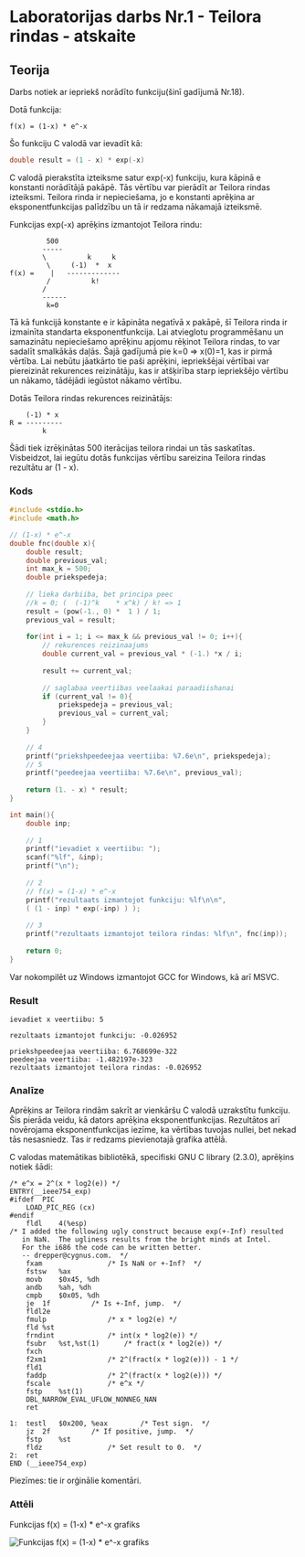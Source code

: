 # Laboratorijas darbs Nr.1 - Teilora rindas - atskaite

## Teorija
Darbs notiek ar iepriekš norādīto funkciju(šinī gadījumā Nr.18).

Dotā funkcija:
```
f(x) = (1-x) * e^-x
```

Šo funkciju C valodā var ievadīt kā:
```C
double result = (1 - x) * exp(-x)
```

C valodā pierakstīta izteiksme satur exp(-x) funkciju, kura kāpinā e konstanti norādītājā pakāpē.
Tās vērtību var pierādīt ar Teilora rindas izteiksmi.
Teilora rinda ir nepieciešama, jo e konstanti aprēķina ar eksponentfunkcijas palīdzību un tā ir redzama nākamajā izteiksmē.

Funkcijas exp(-x) aprēķins izmantojot Teilora rindu:
```		
		 500
		-----
		\          k     k
		 \     (-1)  *  x
f(x) =    |   -------------
		 /          k!
		/
		------
		 k=0
```

Tā kā funkcijā konstante e ir kāpināta negatīvā x pakāpē, šī Teilora rinda ir izmainīta standarta eksponentfunkcija.
Lai atvieglotu programmēšanu un samazinātu nepieciešamo aprēķinu apjomu rēķinot Teilora rindas, to var sadalīt smalkākās daļās.
Šajā gadījumā pie k=0 => x(0)=1, kas ir pirmā vērtība. 
Lai nebūtu jāatkārto tie paši aprēķini, iepriekšējai vērtībai var piereizināt rekurences reizinātāju, kas ir atšķirība starp iepriekšējo vērtību un nākamo, tādējādi iegūstot nākamo vērtību.

Dotās Teilora rindas rekurences reizinātājs:
```
	(-1) * x
R = ---------
	    k
```

Šādi tiek izrēķinātas 500 iterācijas teilora rindai un tās saskatītas.
Visbeidzot, lai iegūtu dotās funkcijas vērtību sareizina Teilora rindas rezultātu ar (1 - x).

### Kods
```C
#include <stdio.h>
#include <math.h>

// (1-x) * e^-x
double fnc(double x){
	double result;
	double previous_val;
	int max_k = 500;
	double priekspedeja;
	
	// lieka darbiiba, bet principa peec
	//k = 0; (  (-1)^k    * x^k) / k! => 1
	result = (pow(-1., 0) *  1 ) / 1;
	previous_val = result;
	
	for(int i = 1; i <= max_k && previous_val != 0; i++){
		// rekurences reizinaajums
		double current_val = previous_val * (-1.) *x / i;
		
		result += current_val;
		
		// saglabaa veertiibas veelaakai paraadiishanai
		if (current_val != 0){
			priekspedeja = previous_val;
			previous_val = current_val;
		}
	}
	
	// 4
	printf("priekshpeedeejaa veertiiba: %7.6e\n", priekspedeja);
	// 5
	printf("peedeejaa veertiiba: %7.6e\n", previous_val);
	
	return (1. - x) * result;
}

int main(){
	double inp;
	
	// 1
	printf("ievadiet x veertiibu: ");
	scanf("%lf", &inp);
	printf("\n");
	
	// 2
	// f(x) = (1-x) * e^-x
	printf("rezultaats izmantojot funkciju: %lf\n\n", 
	( (1 - inp) * exp(-inp) ) );
	
	// 3
	printf("rezultaats izmantojot teilora rindas: %lf\n", fnc(inp));
	
	return 0;
}
```
Var nokompilēt uz Windows izmantojot GCC for Windows, kā arī MSVC. 

### Result
```
ievadiet x veertiibu: 5

rezultaats izmantojot funkciju: -0.026952

priekshpeedeejaa veertiiba: 6.768699e-322
peedeejaa veertiiba: -1.482197e-323
rezultaats izmantojot teilora rindas: -0.026952

```

### Analīze

Aprēķins ar Teilora rindām sakrīt ar vienkāršu C valodā uzrakstītu funkciju.
Šis pierāda veidu, kā dators aprēķina eksponentfunkcijas.
Rezultātos arī novērojama eksponentfunkcijas iezīme, ka vērtības tuvojas nullei, bet nekad tās nesasniedz.
Tas ir redzams pievienotajā grafika attēlā. 

C valodas matemātikas bibliotēkā, specifiski GNU C library (2.3.0), aprēķins notiek šādi:
```assembly
/* e^x = 2^(x * log2(e)) */
ENTRY(__ieee754_exp)
#ifdef  PIC
	LOAD_PIC_REG (cx)
#endif
	fldl	4(%esp)
/* I added the following ugly construct because exp(+-Inf) resulted
   in NaN.  The ugliness results from the bright minds at Intel.
   For the i686 the code can be written better.
   -- drepper@cygnus.com.  */
	fxam				/* Is NaN or +-Inf?  */
	fstsw	%ax
	movb	$0x45, %dh
	andb	%ah, %dh
	cmpb	$0x05, %dh
	je	1f			/* Is +-Inf, jump.  */
	fldl2e
	fmulp				/* x * log2(e) */
	fld	%st
	frndint				/* int(x * log2(e)) */
	fsubr	%st,%st(1)		/* fract(x * log2(e)) */
	fxch
	f2xm1				/* 2^(fract(x * log2(e))) - 1 */
	fld1
	faddp				/* 2^(fract(x * log2(e))) */
	fscale				/* e^x */
	fstp	%st(1)
	DBL_NARROW_EVAL_UFLOW_NONNEG_NAN
	ret

1:	testl	$0x200, %eax		/* Test sign.  */
	jz	2f			/* If positive, jump.  */
	fstp	%st
	fldz				/* Set result to 0.  */
2:	ret
END (__ieee754_exp)
```
Piezīmes: tie ir orģinālie komentāri.

### Attēli
Funkcijas f(x) = (1-x) * e^-x grafiks

![Funkcijas f(x) = (1-x) * e^-x grafiks](https://raw.githubusercontent.com/okass/RTR105/works/1lw_series/graph.png)
